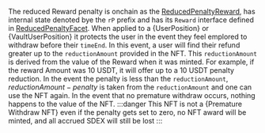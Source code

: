 The reduced Reward penalty is onchain as the [ReducedPenaltyReward](../../Api%20Specification/Rewards/ReducedPenaltyReward), has internal state denoted bye the `rP` prefix and has its `Reward` interface defined in [ReducedPenaltyFacet](../../Api%20Specification/facets/RewardFacets/ReducedPenaltyFacet).  When applied to a {UserPosition} or {VaultUserPosition} it protects the user in the event they feel emplored to withdraw before their `timeEnd`.  In this event, a user will find their refund greater up to the `reductionAmount` provided in the NFT.  This `reductionAmount` is derived from the value of the Reward when it was minted.  For example, if the reward Amount was 10 USDT, it will offer up to a 10 USDT penalty reduction.  In the event the penalty is less than the `reductionAmount`, $reductionAmount - penalty$ is taken from the `reductionAmount` and one can use the NFT again. In the event that no premature withdraw occurs, nothing happens to the value of the NFT.
:::danger
This NFT is not a {Premature Withdraw NFT} even if the penalty gets set to zero, no NFT award will be minted, and all accrued SDEX will still be lost
::: 



